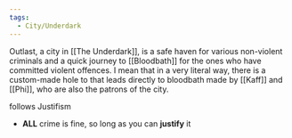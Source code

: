 ```yaml
---
tags:
  - City/Underdark
---
```

Outlast, a city in [[The Underdark]], is a safe haven for various non-violent criminals and a quick journey to [[Bloodbath]] for the ones who have committed violent offences. I mean that in a very literal way, there is a custom-made hole to that leads directly to bloodbath made by [[Kaff]] and [[Phi]], who are also the patrons of the city. 

follows Justifism
- **ALL** crime is fine, so long as you can **justify** it
